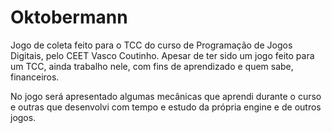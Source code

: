 # Oktobermann

Jogo de coleta feito para o TCC do curso de Programação de Jogos Digitais, pelo CEET Vasco Coutinho. Apesar de ter sido um jogo feito para um TCC, ainda trabalho nele, com fins de aprendizado e quem sabe, financeiros.

No jogo será apresentado algumas mecânicas que aprendi durante o curso e outras que desenvolvi com tempo e estudo da própria engine e de outros jogos.
